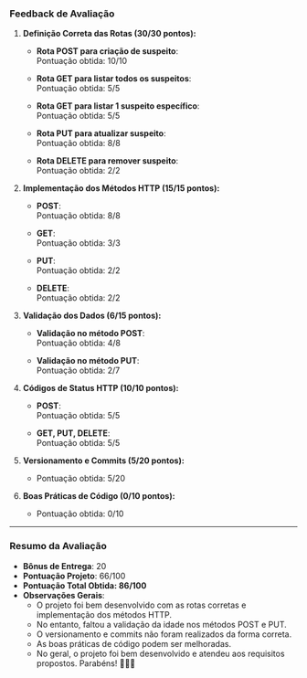 ### **Feedback de Avaliação**

1. **Definição Correta das Rotas (30/30 pontos):**

   - **Rota POST para criação de suspeito**:  
     Pontuação obtida: 10/10

   - **Rota GET para listar todos os suspeitos**:  
     Pontuação obtida: 5/5

   - **Rota GET para listar 1 suspeito específico**:  
     Pontuação obtida: 5/5

   - **Rota PUT para atualizar suspeito**:  
     Pontuação obtida: 8/8

   - **Rota DELETE para remover suspeito**:  
     Pontuação obtida: 2/2

2. **Implementação dos Métodos HTTP (15/15 pontos):**

   - **POST**:  
     Pontuação obtida: 8/8

   - **GET**:  
     Pontuação obtida: 3/3

   - **PUT**:  
     Pontuação obtida: 2/2

   - **DELETE**:  
     Pontuação obtida: 2/2

3. **Validação dos Dados (6/15 pontos):**

   - **Validação no método POST**:  
     Pontuação obtida: 4/8

   - **Validação no método PUT**:  
     Pontuação obtida: 2/7

4. **Códigos de Status HTTP (10/10 pontos):**

   - **POST**:  
     Pontuação obtida: 5/5

   - **GET, PUT, DELETE**:  
     Pontuação obtida: 5/5

5. **Versionamento e Commits (5/20 pontos):**

   - Pontuação obtida: 5/20

6. **Boas Práticas de Código (0/10 pontos):**
   - Pontuação obtida: 0/10

---

### **Resumo da Avaliação**

- **Bônus de Entrega**: 20
- **Pontuação Projeto**: 66/100
- **Pontuação Total Obtida: 86/100**
- **Observações Gerais**:
  - O projeto foi bem desenvolvido com as rotas corretas e implementação dos métodos HTTP.
  - No entanto, faltou a validação da idade nos métodos POST e PUT.
  - O versionamento e commits não foram realizados da forma correta.
  - As boas práticas de código podem ser melhoradas.
  - No geral, o projeto foi bem desenvolvido e atendeu aos requisitos propostos. Parabéns! 👏👏👏

